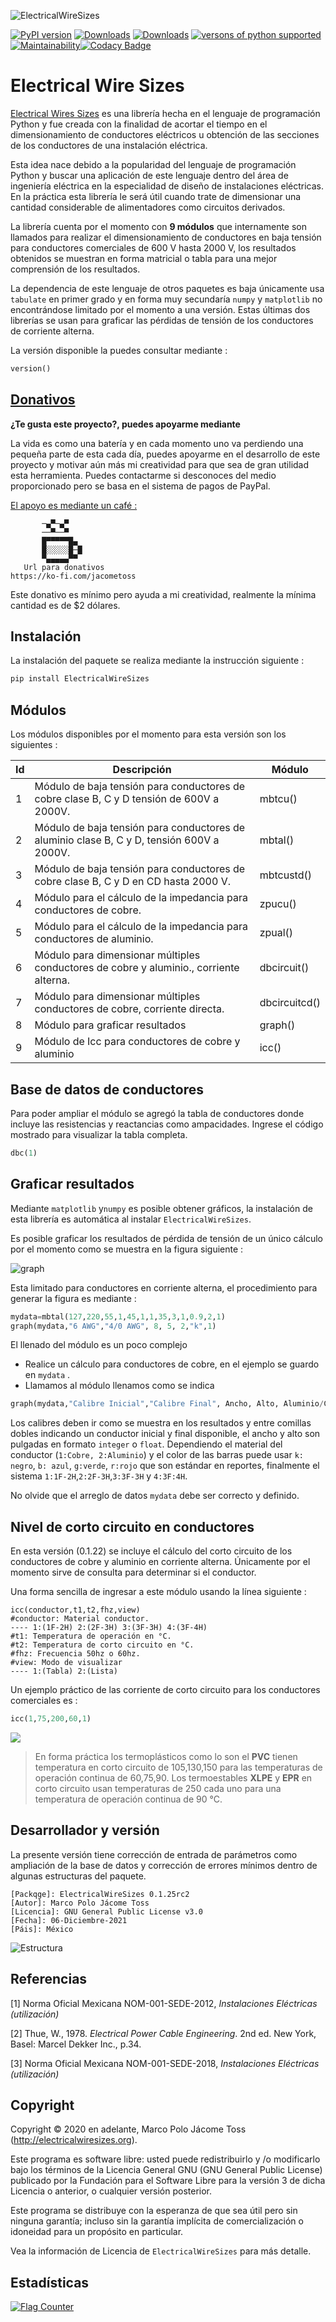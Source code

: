 ![ElectricalWireSizes](https://i.ibb.co/jVRPnpH/Electrical-Wire-Sizes01.jpg)

[![PyPI version](https://badge.fury.io/py/ElectricalWireSizes.svg)](https://badge.fury.io/py/ElectricalWireSizes) [![Downloads](https://static.pepy.tech/personalized-badge/electricalwiresizes?period=total&units=none&left_color=grey&right_color=blue&left_text=Downloads)](https://pepy.tech/project/electricalwiresizes) [![Downloads](https://pepy.tech/badge/electricalwiresizes/month)](https://pepy.tech/project/electricalwiresizes) [![versons of python supported](https://img.shields.io/badge/python-3%20%7C%203.5%20%7C%203.6%20%7C%203.7%20%7C%203.8%20%7C%203.9-blue)](https://pypi.org/project/ElectricalWireSizes/) [![Maintainability](https://api.codeclimate.com/v1/badges/27c48038801ee954796d/maintainability)](https://codeclimate.com/github/jacometoss/PyEWS/maintainability)[![Codacy Badge](https://app.codacy.com/project/badge/Grade/8d8575adf7e149999e6bc84c657fc94e)](https://www.codacy.com/gh/jacometoss/PyEWS/dashboard?utm_source=github.com&amp;utm_medium=referral&amp;utm_content=jacometoss/PyEWS&amp;utm_campaign=Badge_Grade)

# Electrical Wire Sizes 

[Electrical Wires Sizes](https://pyews.readthedocs.io/) es una librería hecha en el lenguaje de programación Python y fue creada con la finalidad de acortar el tiempo en el dimensionamiento de conductores eléctricos u obtención de las secciones de los conductores de una instalación eléctrica.

Esta idea nace debido a la popularidad del lenguaje de programación Python y buscar una aplicación de este lenguaje dentro del área de ingeniería eléctrica en la especialidad de diseño de instalaciones eléctricas. En la práctica esta librería le será útil cuando trate de dimensionar una cantidad considerable de alimentadores como circuitos derivados.

La librería cuenta por el momento con **9 módulos** que internamente son llamados para realizar el dimensionamiento de conductores en baja tensión para conductores comerciales de 600 V hasta 2000 V, los resultados obtenidos se muestran en forma matricial o tabla para una mejor comprensión de los resultados.

La dependencia de este lenguaje de otros paquetes es baja únicamente usa `tabulate` en primer grado y en forma muy secundaría `numpy` y `matplotlib` no encontrándose limitado por el momento a una versión. Estas últimas dos librerías se usan para graficar las pérdidas de tensión de los conductores de corriente alterna.

La versión disponible la puedes consultar mediante  :

```python
version()
```

## [Donativos](https://ko-fi.com/jacometoss) 

**¿Te gusta este proyecto?, puedes apoyarme mediante**

La vida es como una batería y en cada momento uno va perdiendo una pequeña parte de esta cada día, puedes apoyarme en el desarrollo de este proyecto y motivar aún más mi creatividad para que sea de gran utilidad esta herramienta. Puedes contactarme si desconoces del medio proporcionado pero se basa en el sistema de pagos de PayPal.

[El apoyo es mediante un café :](https://ko-fi.com/jacometoss)

           ─▄▀─▄▀
           ──▀──▀
           █▀▀▀▀▀█▄
           █░░░░░█─█
           ▀▄▄▄▄▄▀▀
       Url para donativos      
    https://ko-fi.com/jacometoss                     

Este donativo es mínimo pero ayuda a mi creatividad, realmente la mínima cantidad es de $2 dólares.

## Instalación

La instalación del paquete se realiza mediante la instrucción siguiente :

```Python
pip install ElectricalWireSizes
```

## Módulos

Los módulos disponibles por el momento para esta versión son los siguientes :

| Id   | Descripción                                                  | Módulo        |
| ---- | ------------------------------------------------------------ | ------------- |
| 1    | Módulo de baja tensión para conductores de cobre clase B, C y D  tensión de 600V a 2000V. | mbtcu()       |
| 2    | Módulo de baja tensión para conductores de aluminio clase B, C y  D, tensión 600V a 2000V. | mbtal()       |
| 3    | Módulo de baja tensión para conductores de cobre clase B, C  y D en CD hasta 2000 V. | mbtcustd()    |
| 4    | Módulo para el cálculo de la impedancia para conductores de cobre. | zpucu()       |
| 5    | Módulo para el cálculo de la impedancia para conductores de aluminio. | zpual()       |
| 6    | Módulo para dimensionar múltiples conductores de cobre y aluminio., corriente alterna. | dbcircuit()   |
| 7    | Módulo para dimensionar múltiples conductores de cobre, corriente directa. | dbcircuitcd() |
| 8    | Módulo para graficar resultados                              | graph()       |
| 9    | Módulo de Icc para conductores de cobre y aluminio           | icc()         |

## Base de datos de conductores

Para poder ampliar el módulo se agregó la tabla de conductores donde incluye las resistencias y reactancias como ampacidades. Ingrese el código mostrado para visualizar la tabla completa.

```python
dbc(1)
```

## Graficar resultados

Mediante  `matplotlib` y`numpy`  es posible obtener gráficos, la instalación de esta librería es automática al instalar  `ElectricalWireSizes`.

Es posible graficar los resultados de pérdida de tensión de un único cálculo por el momento como se muestra en la figura siguiente :

![graph](https://i.ibb.co/XFzQyZJ/Graph2.jpg)

Esta limitado para conductores en corriente alterna, el procedimiento para generar la figura es mediante :

```python
mydata=mbtal(127,220,55,1,45,1,1,35,3,1,0.9,2,1)
graph(mydata,"6 AWG","4/0 AWG", 8, 5, 2,"k",1)
```

El llenado del módulo es un poco complejo

- Realice un cálculo para conductores de cobre, en el ejemplo se guardo en  `mydata` .
- Llamamos al módulo llenamos como se indica 

```python
graph(mydata,"Calibre Inicial","Calibre Final", Ancho, Alto, Aluminio/Cobre, "Color",Sistema)
```

Los calibres deben ir como se muestra en los resultados y entre comillas dobles indicando un conductor inicial y final disponible, el ancho y alto son pulgadas en formato `integer` o `float`. Dependiendo el material del conductor (`1:Cobre, 2:Aluminio`) y el color de las barras puede usar `k: negro`, `b: azul`, `g:verde`, `r:rojo` que son estándar en reportes, finalmente el sistema `1:1F-2H`,`2:2F-3H`,`3:3F-3H` y `4:3F:4H`.

No olvide que el arreglo de datos  `mydata` debe ser correcto y definido.

## Nivel de corto circuito en conductores 

En esta versión (0.1.22) se incluye el cálculo del corto circuito de los conductores de cobre y aluminio en corriente alterna. Únicamente por el momento sirve de consulta para  determinar si el conductor.

Una forma sencilla de ingresar a este módulo usando la línea siguiente :

```text
icc(conductor,t1,t2,fhz,view)
#conductor: Material conductor.
---- 1:(1F-2H) 2:(2F-3H) 3:(3F-3H) 4:(3F-4H)
#t1: Temperatura de operación en °C.
#t2: Temperatura de corto circuito en °C.
#fhz: Frecuencia 50hz o 60hz.
#view: Modo de visualizar
---- 1:(Tabla) 2:(Lista)
```

Un ejemplo práctico de las corriente de corto circuito para los conductores comerciales es :

```python
icc(1,75,200,60,1)
```

![](https://i.ibb.co/PwpdbTj/nivel-corto-circuito-conductores-cobre-aluminio.jpg)

> En forma práctica los termoplásticos como lo son el **PVC** tienen temperatura en corto circuito de 105,130,150 para las temperaturas de operación continua de 60,75,90. Los termoestables **XLPE**  y **EPR** en corto circuito usan temperaturas de 250 cada uno para una temperatura de operación continua de 90 °C.

## Desarrollador y versión

La presente versión tiene corrección de entrada de parámetros como ampliación de la base de datos y corrección de errores mínimos dentro de algunas estructuras del  paquete.

```text
[Packqge]: ElectricalWireSizes 0.1.25rc2
[Autor]: Marco Polo Jácome Toss
[Licencia]: GNU General Public License v3.0
[Fecha]: 06-Diciembre-2021
[Páis]: México
```
![Estructura](https://i.ibb.co/jhsW1Kg/Estrcutura-Electrical-Wire-Sizes.jpg)

## Referencias

[1] Norma Oficial Mexicana NOM-001-SEDE-2012, *Instalaciones Eléctricas (utilización)*

[2] Thue, W., 1978. *Electrical Power Cable Engineering*. 2nd ed. New York, Basel: Marcel Dekker Inc., p.34.

[3] Norma Oficial Mexicana NOM-001-SEDE-2018, *Instalaciones Eléctricas (utilización)*

## Copyright

Copyright © 2020 en adelante, Marco Polo Jácome Toss (http://electricalwiresizes.org).

Este programa es software libre: usted puede redistribuirlo y /o modificarlo bajo los términos de la Licencia General GNU (GNU General Public License) publicado por la Fundación para el Software Libre para la versión 3 de dicha Licencia o anterior, o cualquier versión posterior.

Este programa se distribuye con la esperanza de que sea útil pero sin ninguna garantía; incluso sin la garantía implícita de comercialización o idoneidad para  un propósito en particular.

Vea la información de Licencia de `ElectricalWireSizes` para más detalle.

## Estadísticas

<a href="https://info.flagcounter.com/c5eD"><img src="https://s11.flagcounter.com/count2/c5eD/bg_FFFFFF/txt_000000/border_CCCCCC/columns_2/maxflags_10/viewers_0/labels_0/pageviews_0/flags_0/percent_0/" alt="Flag Counter" border="0"></a>
